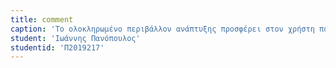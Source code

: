 ```yaml
---
title: comment
caption: 'Το ολοκληρωμένο περιβάλλον ανάπτυξης προσφέρει στον χρήστη πολλές ευκολίες όπως το autocomplete, υπάρχει ένδειξη για το που αλλού χρησιμοποιείται μια μεταβλητή ξανά κτλ, όμως αυτά αποτελούν επιμέρους στοιχεία σε κάτι πιο ουσιαστικό δηλαδή στην επίλυση ενός προβλήματος και αποτελούν επιμέρους απλούστερα υπο-προβλήματα που συνολικά λύνουν το αρχικό.'
student: 'Ιωάννης Πανόπουλος'
studentid: 'Π2019217'
---
```


